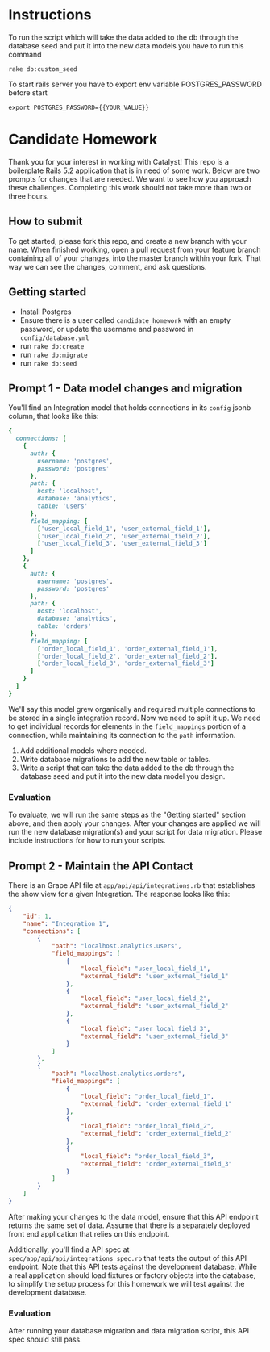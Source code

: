 # Instructions

To run the script which will take the data added to the db through the database seed and put it into the new data models you have to run this command

```
rake db:custom_seed
```

To start rails server you have to export env variable POSTGRES_PASSWORD before start

```
export POSTGRES_PASSWORD={{YOUR_VALUE}}
```

# Candidate Homework

Thank you for your interest in working with Catalyst! This repo is a boilerplate Rails 5.2 application that is in need of some work. Below are two prompts for changes that are needed. We want to see how you approach these challenges. Completing this work should not take more than two or three hours.

## How to submit

To get started, please fork this repo, and create a new branch with your name. When finished working, open a pull request from your feature branch containing all of your changes, into the master branch within your fork. That way we can see the changes, comment, and ask questions.

## Getting started

* Install Postgres
* Ensure there is a user called `candidate_homework` with an empty password, or update the username and password in `config/database.yml`
* run `rake db:create`
* run `rake db:migrate`
* run `rake db:seed`

## Prompt 1 - Data model changes and migration

You'll find an Integration model that holds connections in its `config` jsonb column, that looks like this:

````ruby
{
  connections: [
    {
      auth: {
        username: 'postgres',
        password: 'postgres'
      },
      path: {
        host: 'localhost',
        database: 'analytics',
        table: 'users'
      },
      field_mapping: [
        ['user_local_field_1', 'user_external_field_1'],
        ['user_local_field_2', 'user_external_field_2'],
        ['user_local_field_3', 'user_external_field_3']
      ]
    },
    {
      auth: {
        username: 'postgres',
        password: 'postgres'
      },
      path: {
        host: 'localhost',
        database: 'analytics',
        table: 'orders'
      },
      field_mapping: [
        ['order_local_field_1', 'order_external_field_1'],
        ['order_local_field_2', 'order_external_field_2'],
        ['order_local_field_3', 'order_external_field_3']
      ]
    }
  ]
}
````

We'll say this model grew organically and required multiple connections to be stored in a single integration record. Now we need to split it up. We need to get individual records for elements in the `field_mappings` portion of a connection, while maintaining its connection to the `path` information.

1. Add additional models where needed.
2. Write database migrations to add the new table or tables.
3. Write a script that can take the data added to the db through the database seed and put it into the new data model you design.

### Evaluation

To evaluate, we will run the same steps as the "Getting started" section above, and then apply your changes. After your changes are applied we will run the new database migration(s) and your script for data migration. Please include instructions for how to run your scripts.

## Prompt 2 - Maintain the API Contact

There is an Grape API file at `app/api/api/integrations.rb` that establishes the show view for a given Integration. The response looks like this:

````json
{
    "id": 1,
    "name": "Integration 1",
    "connections": [
        {
            "path": "localhost.analytics.users",
            "field_mappings": [
                {
                    "local_field": "user_local_field_1",
                    "external_field": "user_external_field_1"
                },
                {
                    "local_field": "user_local_field_2",
                    "external_field": "user_external_field_2"
                },
                {
                    "local_field": "user_local_field_3",
                    "external_field": "user_external_field_3"
                }
            ]
        },
        {
            "path": "localhost.analytics.orders",
            "field_mappings": [
                {
                    "local_field": "order_local_field_1",
                    "external_field": "order_external_field_1"
                },
                {
                    "local_field": "order_local_field_2",
                    "external_field": "order_external_field_2"
                },
                {
                    "local_field": "order_local_field_3",
                    "external_field": "order_external_field_3"
                }
            ]
        }
    ]
}
````

After making your changes to the data model, ensure that this API endpoint returns the same set of data. Assume that there is a separately deployed front end application that relies on this endpoint.

Additionally, you'll find a API spec at `spec/app/api/api/integrations_spec.rb` that tests the output of this API endpoint. Note that this API tests against the development database. While a real application should load fixtures or factory objects into the database, to simplify the setup process for this homework we will test against the development database.

### Evaluation

After running your database migration and data migration script, this API spec should still pass.
